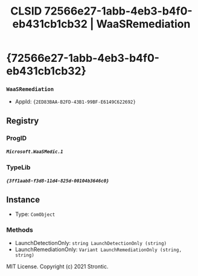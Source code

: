 ﻿---
title: "CLSID 72566e27-1abb-4eb3-b4f0-eb431cb1cb32 | WaaSRemediation"
excerpt: What is COM-Object CLSID 72566e27-1abb-4eb3-b4f0-eb431cb1cb32?
---

# {72566e27-1abb-4eb3-b4f0-eb431cb1cb32}

### `WaaSRemediation`
* AppId: `{2ED83BAA-B2FD-43B1-99BF-E6149C622692}`

## Registry


### ProgID

##### `Microsoft.WaaSMedic.1`

### TypeLib

##### `{3ff1aab8-f3d8-11d4-825d-00104b3646c0}`

## Instance

* Type: `ComObject`

### Methods

* LaunchDetectionOnly: `string LaunchDetectionOnly (string)`
* LaunchRemediationOnly: `Variant LaunchRemediationOnly (string, string)`

MIT License. Copyright (c) 2021 Strontic.


